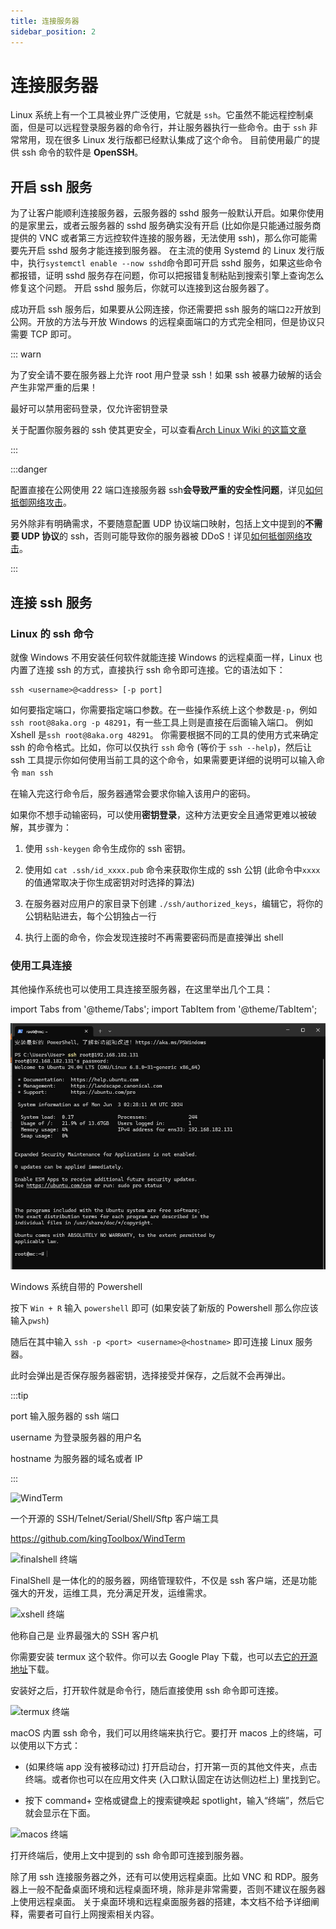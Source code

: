 ```yaml
---
title: 连接服务器
sidebar_position: 2
---
```


# 连接服务器

Linux 系统上有一个工具被业界广泛使用，它就是 `ssh`。它虽然不能远程控制桌面，但是可以远程登录服务器的命令行，并让服务器执行一些命令。由于 `ssh` 非常常用，现在很多 Linux 发行版都已经默认集成了这个命令。
目前使用最广的提供 ssh 命令的软件是 **OpenSSH**。

## 开启 ssh 服务

为了让客户能顺利连接服务器，云服务器的 sshd 服务一般默认开启。如果你使用的是家里云，或者云服务器的 sshd 服务确实没有开启 (比如你是只能通过服务商提供的 VNC 或者第三方远控软件连接的服务器，无法使用 ssh)，那么你可能需要先开启 sshd 服务才能连接到服务器。
在主流的使用 Systemd 的 Linux 发行版中，执行`systemctl enable --now sshd`命令即可开启 sshd 服务，如果这些命令都报错，证明 sshd 服务存在问题，你可以把报错复制粘贴到搜索引擎上查询怎么修复这个问题。
开启 sshd 服务后，你就可以连接到这台服务器了。

成功开启 ssh 服务后，如果要从公网连接，你还需要把 ssh 服务的端口`22`开放到公网。开放的方法与开放 Windows 的远程桌面端口的方式完全相同，但是协议只需要 TCP 即可。

::: warn

为了安全请不要在服务器上允许 root 用户登录 ssh！如果 ssh 被暴力破解的话会产生非常严重的后果！

最好可以禁用密码登录，仅允许密钥登录

关于配置你服务器的 ssh 使其更安全，可以查看[Arch Linux Wiki 的这篇文章](https://wiki.archlinuxcn.org/wiki/OpenSSH#%E4%BF%9D%E6%8A%A4)

:::

:::danger

配置直接在公网使用 22 端口连接服务器 ssh**会导致严重的安全性问题**，详见[如何抵御网络攻击](../../process/maintenance/network-protect/network-protect.md)。

另外除非有明确需求，不要随意配置 UDP 协议端口映射，包括上文中提到的**不需要 UDP 协议**的 ssh，否则可能导致你的服务器被 DDoS！详见[如何抵御网络攻击](../../process/maintenance/network-protect/network-protect.md)。

:::

## 连接 ssh 服务

### Linux 的 ssh 命令

就像 Windows 不用安装任何软件就能连接 Windows 的远程桌面一样，Linux 也内置了连接 ssh 的方式，直接执行 ssh 命令即可连接。它的语法如下：

```shell
ssh <username>@<address> [-p port]
```

如何要指定端口，你需要指定端口参数。在一些操作系统上这个参数是`-p`，例如`ssh root@8aka.org -p 48291`，有一些工具上则是直接在后面输入端口。
例如 Xshell 是`ssh root@8aka.org 48291`。
你需要根据不同的工具的使用方式来确定 ssh 的命令格式。比如，你可以仅执行 `ssh` 命令 (等价于 `ssh --help`)，然后让 ssh 工具提示你如何使用当前工具的这个命令，如果需要更详细的说明可以输入命令 `man ssh`

在输入完这行命令后，服务器通常会要求你输入该用户的密码。

如果你不想手动输密码，可以使用**密钥登录**，这种方法更安全且通常更难以被破解，其步骤为：

1. 使用 `ssh-keygen` 命令生成你的 ssh 密钥。

2. 使用如 `cat .ssh/id_xxxx.pub` 命令来获取你生成的 ssh 公钥 (此命令中`xxxx`的值通常取决于你生成密钥对时选择的算法)

3. 在服务器对应用户的家目录下创建 `./ssh/authorized_keys`，编辑它，将你的公钥粘贴进去，每个公钥独占一行

4. 执行上面的命令，你会发现连接时不再需要密码而是直接弹出 shell

### 使用工具连接

其他操作系统也可以使用工具连接至服务器，在这里举出几个工具：

import Tabs from '@theme/Tabs';
import TabItem from '@theme/TabItem';

<Tabs>
  <TabItem value="Powershell" label="Powershell" default>

![](_images/Linux开服/连接服务器/1.png)

Windows 系统自带的 Powershell

按下 `Win + R` 输入 `powershell` 即可 (如果安装了新版的 Powershell 那么你应该输入`pwsh`)

随后在其中输入 `ssh -p <port> <username>@<hostname>` 即可连接 Linux 服务器。

此时会弹出是否保存服务器密钥，选择接受并保存，之后就不会再弹出。

:::tip

port 输入服务器的 ssh 端口

username 为登录服务器的用户名

hostname 为服务器的域名或者 IP

:::

  </TabItem>
  <TabItem value="windterm" label="WindTerm">

![WindTerm](_images/Linux开服/连接服务器/WindTerm.png)

一个开源的 SSH/Telnet/Serial/Shell/Sftp 客户端工具

https://github.com/kingToolbox/WindTerm

  </TabItem>
  <TabItem value="finelshell" label="FinelShell">

![finalshell 终端](_images/Linux开服/连接服务器/2.png)

FinalShell 是一体化的的服务器，网络管理软件，不仅是 ssh 客户端，还是功能强大的开发，运维工具，充分满足开发，运维需求。

  </TabItem>
  <TabItem value="xshell" label="Xshell">

![xshell 终端](https://www.xshell.com/wp-content/uploads/2020/10/p-xshell7-top-zh.png)

他称自己是 业界最强大的 SSH 客户机

  </TabItem>
  <TabItem value="termux" label="安卓手机 (termux)">

你需要安装 termux 这个软件。你可以去 Google Play 下载，也可以去[它的开源地址](https://github.com/termux/termux-app)下载。

安装好之后，打开软件就是命令行，随后直接使用 ssh 命令即可连接。

![termux 终端](_images/Linux开服/连接服务器/termux_screenshot.jpg)

  </TabItem>

  <TabItem value="zsh" label="macOS(zsh)">

macOS 内置 ssh 命令，我们可以用终端来执行它。要打开 macos 上的终端，可以使用以下方式：

- (如果终端 app 没有被移动过) 打开启动台，打开第一页的其他文件夹，点击终端。或者你也可以在应用文件夹 (入口默认固定在访达侧边栏上) 里找到它。

- 按下 command+ 空格或键盘上的搜索键唤起 spotlight，输入“终端”，然后它就会显示在下面。

![macos 终端](_images/Linux开服/连接服务器/macOS_terminal.png)

打开终端后，使用上文中提到的 ssh 命令即可连接到服务器。
  </TabItem>
</Tabs>

除了用 ssh 连接服务器之外，还有可以使用远程桌面。比如 VNC 和 RDP。服务器上一般不配备桌面环境和远程桌面环境，除非是非常需要，否则不建议在服务器上使用远程桌面。
关于桌面环境和远程桌面服务器的搭建，本文档不给予详细阐释，需要者可自行上网搜索相关内容。

